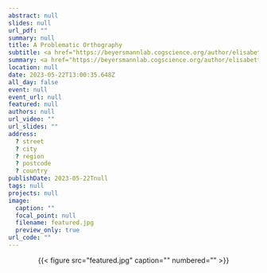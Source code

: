 ```yaml
---
abstract: null
slides: null
url_pdf: ""
summary: null
title: A Problematic Orthography
subtitle: <a href="https://beyersmannlab.cogscience.org/author/elisabetta-de-simone/" target="_blank">Elisabetta DeSimone</a> was tasked with creating an engaging video summary of her research (22 May 2023).
summary: <a href="https://beyersmannlab.cogscience.org/author/elisabetta-de-simone/" target="_blank">Elisabetta DeSimone</a> was tasked with creating an engaging video summary of her research (22 May 2023).
location: null
date: 2023-05-22T13:00:35.648Z
all_day: false
event: null
event_url: null
featured: null
authors: null
url_video: ""
url_slides: ""
address:
  ? street
  ? city
  ? region
  ? postcode
  ? country
publishDate: 2023-05-22Tnull
tags: null
projects: null
image:
  caption: ""
  focal_point: null
  filename: featured.jpg
  preview_only: true
url_code: ""
---
```


<center>{{< figure src="featured.jpg" caption="" numbered="" >}}</center>

